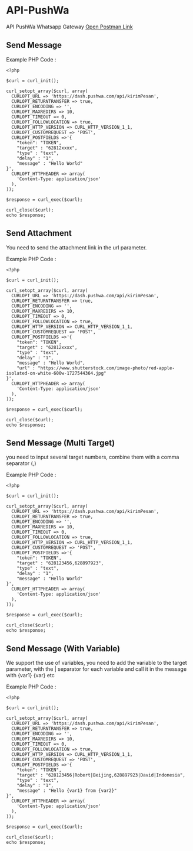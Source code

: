 # API-PushWa
API PushWa Whatsapp Gateway
<a href="https://www.postman.com/dark-robot-205579/workspace/api-whatsapp/collection/11510019-ad5d2f03-25c1-4251-8558-b7f8d2d71a5d?action=share&creator=11510019" target="_NEW">Open Postman Link</a><br>

## Send Message
Example PHP Code :
```
<?php

$curl = curl_init();

curl_setopt_array($curl, array(
  CURLOPT_URL => 'https://dash.pushwa.com/api/kirimPesan',
  CURLOPT_RETURNTRANSFER => true,
  CURLOPT_ENCODING => '',
  CURLOPT_MAXREDIRS => 10,
  CURLOPT_TIMEOUT => 0,
  CURLOPT_FOLLOWLOCATION => true,
  CURLOPT_HTTP_VERSION => CURL_HTTP_VERSION_1_1,
  CURLOPT_CUSTOMREQUEST => 'POST',
  CURLOPT_POSTFIELDS =>'{
    "token": "TOKEN",
    "target" : "62812xxxx", 
    "type" : "text", 
    "delay" : "1",
    "message" : "Hello World"
}',
  CURLOPT_HTTPHEADER => array(
    'Content-Type: application/json'
  ),
));

$response = curl_exec($curl);

curl_close($curl);
echo $response;
```

## Send Attachment
You need to send the attachment link in the url parameter.

Example PHP Code :
```
<?php

$curl = curl_init();

curl_setopt_array($curl, array(
  CURLOPT_URL => 'https://dash.pushwa.com/api/kirimPesan',
  CURLOPT_RETURNTRANSFER => true,
  CURLOPT_ENCODING => '',
  CURLOPT_MAXREDIRS => 10,
  CURLOPT_TIMEOUT => 0,
  CURLOPT_FOLLOWLOCATION => true,
  CURLOPT_HTTP_VERSION => CURL_HTTP_VERSION_1_1,
  CURLOPT_CUSTOMREQUEST => 'POST',
  CURLOPT_POSTFIELDS =>'{
    "token": "TOKEN",
    "target" : "62812xxxx", 
    "type" : "text", 
    "delay" : "1",
    "message" : "Hello World",
    "url" : "https://www.shutterstock.com/image-photo/red-apple-isolated-on-white-600w-1727544364.jpg" 
}',
  CURLOPT_HTTPHEADER => array(
    'Content-Type: application/json'
  ),
));

$response = curl_exec($curl);

curl_close($curl);
echo $response;
```

## Send Message (Multi Target)
you need to input several target numbers, combine them with a comma separator (,)

Example PHP Code :
```
<?php

$curl = curl_init();

curl_setopt_array($curl, array(
  CURLOPT_URL => 'https://dash.pushwa.com/api/kirimPesan',
  CURLOPT_RETURNTRANSFER => true,
  CURLOPT_ENCODING => '',
  CURLOPT_MAXREDIRS => 10,
  CURLOPT_TIMEOUT => 0,
  CURLOPT_FOLLOWLOCATION => true,
  CURLOPT_HTTP_VERSION => CURL_HTTP_VERSION_1_1,
  CURLOPT_CUSTOMREQUEST => 'POST',
  CURLOPT_POSTFIELDS =>'{
    "token": "TOKEN",
    "target" : "628123456,628897923", 
    "type" : "text", 
    "delay" : "1",
    "message" : "Hello World"
}',
  CURLOPT_HTTPHEADER => array(
    'Content-Type: application/json'
  ),
));

$response = curl_exec($curl);

curl_close($curl);
echo $response;
```

## Send Message (With Variable)
We support the use of variables, you need to add the variable to the target parameter, with the | separator for each variable and call it in the message with {var1} {var} etc

Example PHP Code :
```
<?php

$curl = curl_init();

curl_setopt_array($curl, array(
  CURLOPT_URL => 'https://dash.pushwa.com/api/kirimPesan',
  CURLOPT_RETURNTRANSFER => true,
  CURLOPT_ENCODING => '',
  CURLOPT_MAXREDIRS => 10,
  CURLOPT_TIMEOUT => 0,
  CURLOPT_FOLLOWLOCATION => true,
  CURLOPT_HTTP_VERSION => CURL_HTTP_VERSION_1_1,
  CURLOPT_CUSTOMREQUEST => 'POST',
  CURLOPT_POSTFIELDS =>'{
    "token": "TOKEN",
    "target" : "628123456|Robert|Beijing,628897923|David|Indonesia", 
    "type" : "text", 
    "delay" : "1",
    "message" : "Hello {var1} from {var2}"
}',
  CURLOPT_HTTPHEADER => array(
    'Content-Type: application/json'
  ),
));

$response = curl_exec($curl);

curl_close($curl);
echo $response;
```
